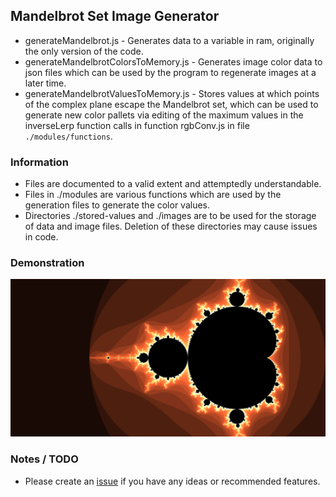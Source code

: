 ## Mandelbrot Set Image Generator

- generateMandelbrot.js - Generates data to a variable in ram, originally the only version of the code.
- generateMandelbrotColorsToMemory.js - Generates image color data to json files which can be used by the program to regenerate images at a later time.
- generateMandelbrotValuesToMemory.js - Stores values at which points of the complex plane escape the Mandelbrot set, which can be used to generate new color pallets via editing of the maximum values in the inverseLerp function calls in function rgbConv.js in file `./modules/functions`. 

### Information

- Files are documented to a valid extent and attemptedly understandable.
- Files in ./modules are various functions which are used by the generation files to generate the color values.
- Directories ./stored-values and ./images are to be used for the storage of data and image files. Deletion of these directories may cause issues in code.

### Demonstration
![4096x2048](md-image.png)

### Notes / TODO

- Please create an [issue](https://github.com/Broken-Admin/mandelbrot-set/issues/new) if you have any ideas or recommended features.